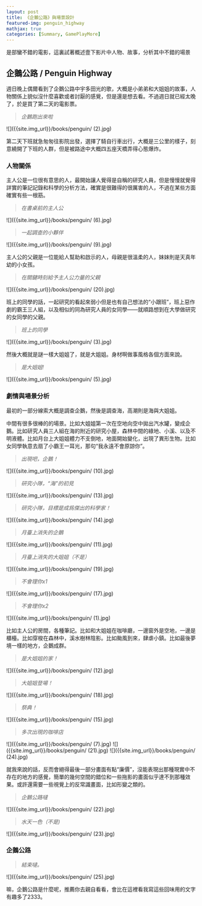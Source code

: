 ```yaml
---
layout: post
title: 《企鵝公路》與場景設計
featured-img: penguin_highway
mathjax: true
categories: [Summary, GamePlayMore]
---
```


是部蠻不錯的電影，這裏試著概述壹下影片中人物、故事，分析其中不錯的場景

<!--more-->

## 企鵝公路 / Penguin Highway

週日晚上偶爾看到了企鵝公路中宇多田光的歌，大概是小弟弟和大姐姐的故事，人物關係上貌似沒什麼喜歡或者討厭的感覺，但是還是想去看。不過週日就已經太晚了，於是買了第二天的電影票。

> *企鵝跑出來啦*

![]({{site.img_url}}/books/penguin/ (2).jpg)

第二天下班就急匆匆往影院出發，選擇了騎自行車出行，大概是三公里的樣子，刻意繞開了下班的人群，但是被路途中大概四五座天橋弄得心態爆炸。


### 人物關係

主人公是一位很有意思的人，最開始讓人覺得是自稱的研究人員，但是慢慢就覺得詳實的筆記記錄和科學的分析方法，確實是很難得的很厲害的人，不過在某些方面確實有些一根筋。

> *在書桌前的主人公*

![]({{site.img_url}}/books/penguin/ (6).jpg)


> *一起調查的小夥伴*

![]({{site.img_url}}/books/penguin/ (9).jpg)

主人公的父親是一位能給人幫助和啟示的人，母親是很溫柔的人，妹妹則是天真年幼的小女孩。


> *在關鍵時刻給予主人公力量的父親*

![]({{site.img_url}}/books/penguin/ (20).jpg)

班上的同學的話，一起研究的看起來弱小但是也有自己想法的“小跟班”，班上惡作劇的霸王三人組，以及相似的同為研究人員的女同學——就順路想到在大學做研究的女同學的父親。


> *班上的同學*

![]({{site.img_url}}/books/penguin/ (3).jpg)


然後大概就是謎一樣大姐姐了，就是大姐姐。身材啊做事風格各個方面來說。


> *是大姐姐!*

![]({{site.img_url}}/books/penguin/ (5).jpg)


### 劇情與場景分析

最初的一部分線索大概是調查企鵝，然後是調查海，高潮則是海與大姐姐。


中間有很多很棒的的場景。比如大姐姐第一次在空地向空中拋出汽水罐，變成企鵝。比如研究人員三人組在海的附近的研究小屋，森林中間的綠地、小溪、以及不明液體。比如月台上大姐姐體力不支倒地，地面開始變化，出現了異形生物。比如女同學執意去扇了小霸王一耳光，那句“我永遠不會原諒你”。

> *出現吧，企鵝！*

![]({{site.img_url}}/books/penguin/ (10).jpg)


> *研究小隊，“海”的初見*

![]({{site.img_url}}/books/penguin/ (13).jpg)

> *研究小隊，目標是成爲傑出的科學家！*

![]({{site.img_url}}/books/penguin/ (14).jpg)

> *月臺上消失的企鵝*

![]({{site.img_url}}/books/penguin/ (11).jpg)


> *月臺上消失的大姐姐（不是）*

![]({{site.img_url}}/books/penguin/ (19).jpg)

> *不會理你x1*

![]({{site.img_url}}/books/penguin/ (17).jpg)


> *不會理你x2*

![]({{site.img_url}}/books/penguin/ (1).jpg)

比如主人公的房間，各種筆記。比如和大姐姐在咖啡廳，一邊窗外是空地，一邊是櫃檯。比如穿梭在森林中，溪水樹林陰影。比如颱風到來，肆虐小鎮。比如最後夢境一樣的地方，企鵝成群。

> *是大姐姐的家！*

![]({{site.img_url}}/books/penguin/ (12).jpg)


> *大姐姐登場！*

![]({{site.img_url}}/books/penguin/ (18).jpg)

> *祭典！*

![]({{site.img_url}}/books/penguin/ (15).jpg)

> *多次出現的咖啡店*

![]({{site.img_url}}/books/penguin/ (7).jpg)
![]({{site.img_url}}/books/penguin/ (21).jpg)
![]({{site.img_url}}/books/penguin/ (24).jpg)


就我來說的話，反而會絕得最後一部分畫面有點“廉價”，沒能表現出那種現實中不存在的地方的感覺，簡單的幾何空間的錯位和一些拖影的畫面似乎達不到那種效果。或許還需要一些視覺上的反常識畫面，比如形變之類的。

> *企鵝公路噠*

![]({{site.img_url}}/books/penguin/ (22).jpg)

> *水天一色（不是)*

![]({{site.img_url}}/books/penguin/ (23).jpg)


### 企鵝公路


> *結束噠。*

![]({{site.img_url}}/books/penguin/ (25).jpg)

嘛，企鵝公路是什麼呢，推薦你去親自看看，會比在這裡看我寫這些回味用的文字有趣多了2333。


